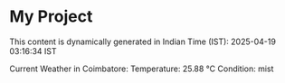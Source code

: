 # My Project

This content is dynamically generated in Indian Time (IST): 2025-04-19 03:16:34 IST


Current Weather in Coimbatore:
Temperature: 25.88 °C
Condition: mist
